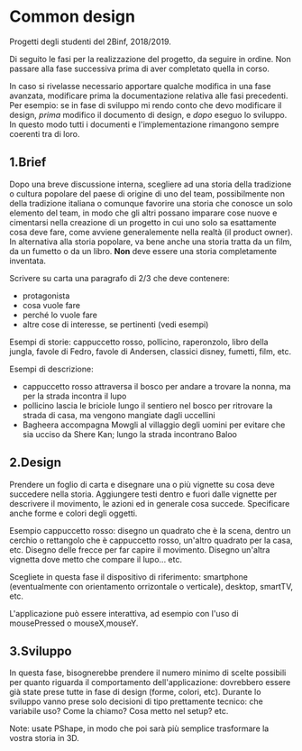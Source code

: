 # Common design
Progetti degli studenti del 2Binf, 2018/2019.

Di seguito le fasi per la realizzazione del progetto, da seguire in ordine. Non passare alla fase successiva prima di aver completato quella in corso.

In caso si rivelasse necessario apportare qualche modifica in una fase avanzata, modificare prima la documentazione relativa alle fasi precedenti. Per esempio: se in fase di sviluppo mi rendo conto che devo modificare il design, _prima_ modifico il documento di design, e _dopo_ eseguo lo sviluppo. In questo modo tutti i documenti e l'implementazione rimangono sempre coerenti tra di loro.

## 1.Brief
Dopo una breve discussione interna, scegliere ad una storia della tradizione o cultura popolare del paese di origine di uno del team, possibilmente non della tradizione italiana o comunque favorire una storia che conosce un solo elemento del team, in modo che gli altri possano imparare cose nuove e cimentarsi nella creazione di un progetto in cui uno solo sa esattamente cosa deve fare, come avviene generalemente nella realtà (il product owner). In alternativa alla storia popolare, va bene anche una storia tratta da un film, da un fumetto o da un libro. **Non** deve essere una storia completamente inventata.

Scrivere su carta una paragrafo di 2/3 che deve contenere:
- protagonista
- cosa vuole fare
- perché lo vuole fare
- altre cose di interesse, se pertinenti (vedi esempi)

Esempi di storie: cappuccetto rosso, pollicino, raperonzolo, libro della jungla, favole di Fedro, favole di Andersen, classici disney, fumetti, film, etc.

Esempi di descrizione:
 - cappuccetto rosso attraversa il bosco per andare a trovare la nonna, ma per la strada incontra il lupo
 - pollicino lascia le briciole lungo il sentiero nel bosco per ritrovare la strada di casa, ma vengono mangiate dagli uccellini
 - Bagheera accompagna Mowgli al villaggio degli uomini per evitare che sia ucciso da Shere Kan; lungo la strada incontrano Baloo

## 2.Design
Prendere un foglio di carta e disegnare una o più vignette su cosa deve succedere nella storia. Aggiungere testi dentro e fuori dalle vignette per descrivere il movimento, le azioni ed in generale cosa succede. Specificare anche forme e colori degli oggetti.

Esempio cappuccetto rosso: disegno un quadrato che è la scena, dentro un cerchio o rettangolo che è cappuccetto rosso, un'altro quadrato per la casa, etc. Disegno delle frecce per far capire il movimento. Disegno un'altra vignetta dove metto che compare il lupo... etc.

Scegliete in questa fase il dispositivo di riferimento: smartphone (eventualmente con orientamento orrizontale o verticale), desktop, smartTV, etc.

L'applicazione può essere interattiva, ad esempio con l'uso di mousePressed o mouseX,mouseY.

## 3.Sviluppo
In questa fase, bisognerebbe prendere il numero minimo di scelte possibili per quanto riguarda il comportamento dell'applicazione: dovrebbero essere già state prese tutte in fase di design (forme, colori, etc). Durante lo sviluppo vanno prese solo decisioni di tipo prettamente tecnico: che variabile uso? Come la chiamo? Cosa metto nel setup? etc.

Note: usate PShape, in modo che poi sarà più semplice trasformare la vostra storia in 3D.
